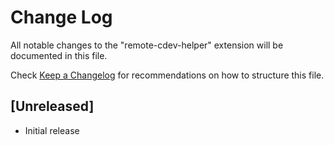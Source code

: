 # Change Log
All notable changes to the "remote-cdev-helper" extension will be documented in this file.

Check [Keep a Changelog](http://keepachangelog.com/) for recommendations on how to structure this file.

## [Unreleased]
- Initial release